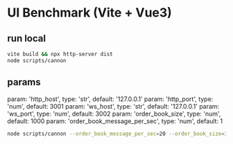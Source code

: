 # UI Benchmark (Vite + Vue3)

## run local

```bash
vite build && npx http-server dist
node scripts/cannon
```

## params

param: 'http_host', type: 'str', default: '127.0.0.1'
param: 'http_port', type: 'num', default: 3001
param: 'ws_host', type: 'str', default: '127.0.0.1'
param: 'ws_port', type: 'num', default: 3002
param: 'order_book_size', type: 'num', default: 1000
param: 'order_book_message_per_sec', type: 'num', default: 1

```bash
node scripts/cannon --order_book_message_per_sec=20 --order_book_size=1200
```

